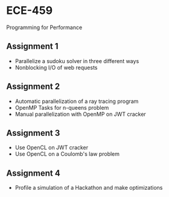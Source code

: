 # ECE-459
Programming for Performance

## Assignment 1
- Parallelize a sudoku solver in three different ways
- Nonblocking I/O of web requests

## Assignment 2
- Automatic parallelization of a ray tracing program
- OpenMP Tasks for n-queens problem
- Manual parallelization with OpenMP on JWT cracker

## Assignment 3
- Use OpenCL on JWT cracker
- Use OpenCL on a Coulomb's law problem

## Assignment 4
- Profile a simulation of a Hackathon and make optimizations
